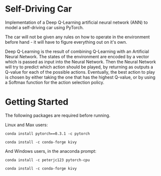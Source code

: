 # Self-Driving Car
Implementation of a Deep Q-Learning artificial neural network (ANN) to model a self-driving car using PyTorch.

The car will not be given any rules on how to operate in the environment before hand - it will have to figure everything out on it's own.

Deep Q-Learning is the result of combining Q-Learning with an Artificial Neural Network. The states of the environment are encoded by a vector which is passed as input into the Neural Network. Then the Neural Network will try to predict which action should be played, by returning as outputs a Q-value for each of the possible actions. Eventually, the best action to play is chosen by either taking the one that has the highest Q-value, or by using a Softmax function for the action selection policy.

# Getting Started

The following packages are required before running.

Linux and Max users:

`conda install pytorch==0.3.1 -c pytorch`

`conda install -c conda-forge kivy`

And Windows users, in the anaconda prompt:

`conda install -c peterjc123 pytorch-cpu`

`conda install -c conda-forge kivy`
